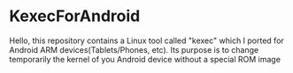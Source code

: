 # KexecForAndroid
Hello, this repository contains a Linux tool called "kexec" which I ported for Android ARM devices(Tablets/Phones, etc). Its purpose is to change temporarily the kernel of you Android device without a special ROM image
